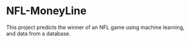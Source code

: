 # NFL-MoneyLine
This project predicts the winner of an NFL game using machine learning, and data from a database.
